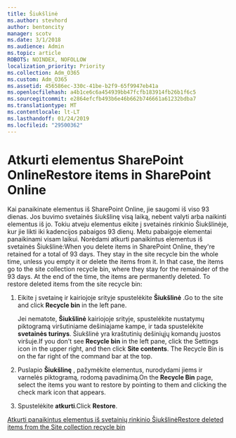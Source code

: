 ```yaml
---
title: Šiukšlinė
ms.author: stevhord
author: bentoncity
manager: scotv
ms.date: 3/1/2018
ms.audience: Admin
ms.topic: article
ROBOTS: NOINDEX, NOFOLLOW
localization_priority: Priority
ms.collection: Adm_O365
ms.custom: Adm_O365
ms.assetid: 456586ec-330c-41be-b2f9-65f9947eb41a
ms.openlocfilehash: a4b1ce6c6a454939bb47fcfb183914fb26b1f6c5
ms.sourcegitcommit: e2864efcfb493b6e46b662b746661a61232bdba7
ms.translationtype: MT
ms.contentlocale: lt-LT
ms.lasthandoff: 01/24/2019
ms.locfileid: "29500362"
---
```

# <a name="restore-items-in-sharepoint-online"></a><span data-ttu-id="f01a0-102">Atkurti elementus SharePoint Online</span><span class="sxs-lookup"><span data-stu-id="f01a0-102">Restore items in SharePoint Online</span></span>

<span data-ttu-id="f01a0-p101">Kai panaikinate elementus iš SharePoint Online, jie saugomi iš viso 93 dienas. Jos buvimo svetainės šiukšlinę visą laiką, nebent valyti arba naikinti elementus iš jo. Tokiu atveju elementus eikite į svetainės rinkinio Šiukšlinėje, kur jie likti iki kadencijos pabaigos 93 dienų. Metu pabaigoje elementai panaikinami visam laikui. Norėdami atkurti panaikintus elementus iš svetainės Šiukšlinė:</span><span class="sxs-lookup"><span data-stu-id="f01a0-p101">When you delete items in SharePoint Online, they're retained for a total of 93 days. They stay in the site recycle bin the whole time, unless you empty it or delete the items from it. In that case, the items go to the site collection recycle bin, where they stay for the remainder of the 93 days. At the end of the time, the items are permanently deleted. To restore deleted items from the site recycle bin:</span></span>
  
1. <span data-ttu-id="f01a0-108">Eikite į svetainę ir kairiojoje srityje spustelėkite **Šiukšlinė** .</span><span class="sxs-lookup"><span data-stu-id="f01a0-108">Go to the site and click **Recycle bin** in the left pane.</span></span> 
    
    <span data-ttu-id="f01a0-p102">Jei nematote, **Šiukšlinė** kairiojoje srityje, spustelėkite nustatymų piktogramą viršutiniame dešiniajame kampe, ir tada spustelėkite **svetainės turinys**. Šiukšlinė yra kraštutinių dešiniųjų komandų juostos viršuje.</span><span class="sxs-lookup"><span data-stu-id="f01a0-p102">If you don't see **Recycle bin** in the left pane, click the Settings icon in the upper right, and then click **Site contents**. The Recycle Bin is on the far right of the command bar at the top.</span></span>
    
2. <span data-ttu-id="f01a0-111">Puslapio **Šiukšlinę** , pažymėkite elementus, nurodydami jiems ir varnelės piktogramą, rodomą pavadinimą.</span><span class="sxs-lookup"><span data-stu-id="f01a0-111">On the **Recycle Bin** page, select the items you want to restore by pointing to them and clicking the check mark icon that appears.</span></span> 
    
3. <span data-ttu-id="f01a0-112">Spustelėkite **atkurti**.</span><span class="sxs-lookup"><span data-stu-id="f01a0-112">Click **Restore**.</span></span>
    
[<span data-ttu-id="f01a0-113">Atkurti panaikintus elementus iš svetainių rinkinio Šiukšlinė</span><span class="sxs-lookup"><span data-stu-id="f01a0-113">Restore deleted items from the Site collection recycle bin</span></span>](https://go.microsoft.com/fwlink/?linkid=866439)
  

